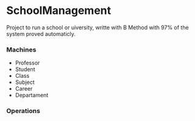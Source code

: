 # SchoolManagement

Project to run a school or uiversity, writte with B Method with 97% of the system proved automaticly.

### Machines
 - Professor
 - Student
 - Class
 - Subject
 - Career
 - Departament
### Operations 